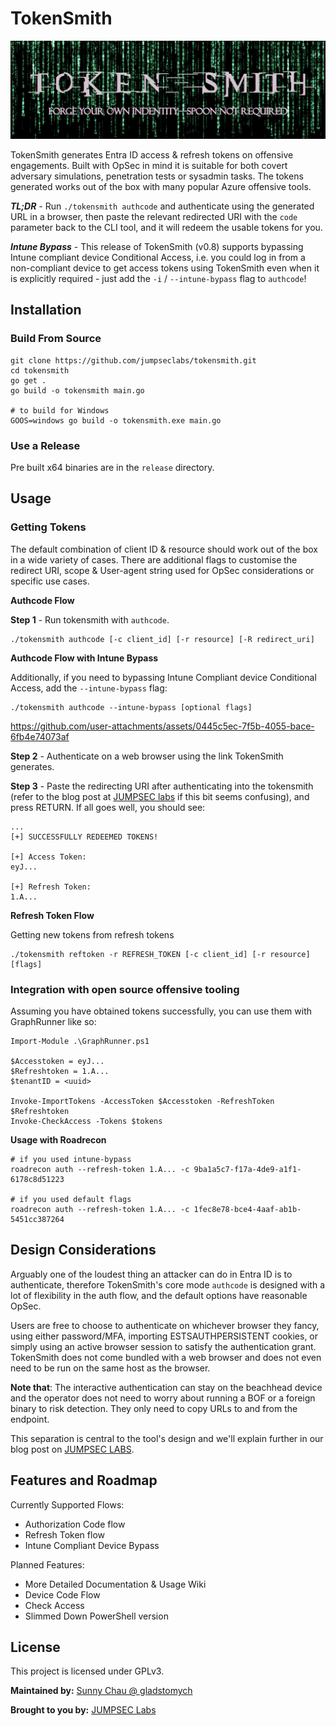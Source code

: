 # TokenSmith

![Banner of TokenSmith](media/tokensmith_banner.png)

TokenSmith generates Entra ID access & refresh tokens on offensive engagements. Built with OpSec in mind it is suitable for both covert adversary simulations, penetration tests or sysadmin tasks. The tokens generated works out of the box with many popular Azure offensive tools.

***TL;DR*** - Run `./tokensmith authcode` and authenticate using the generated URL in a browser, then paste the relevant redirected URI with the `code` parameter back to the CLI tool, and it will redeem the usable tokens for you.

***Intune Bypass*** - This release of TokenSmith (v0.8) supports bypassing  Intune compliant device Conditional Access, i.e. you could log in from a non-compliant device to get access tokens using TokenSmith even when it is explicitly required - just add the `-i` / `--intune-bypass` flag to `authcode`!


## Installation

### Build From Source

```
git clone https://github.com/jumpseclabs/tokensmith.git
cd tokensmith
go get .
go build -o tokensmith main.go

# to build for Windows
GOOS=windows go build -o tokensmith.exe main.go
```
    
### Use a Release

Pre built x64 binaries are in the `release` directory.

## Usage

### Getting Tokens

The default combination of client ID & resource should work out of the box in a wide variety of cases. There are additional flags to customise the redirect URI, scope & User-agent string used for OpSec considerations or specific use cases.

**Authcode Flow**

**Step 1** - Run tokensmith with `authcode`.

```
./tokensmith authcode [-c client_id] [-r resource] [-R redirect_uri]
```

**Authcode Flow with Intune Bypass**

Additionally, if you need to bypassing Intune Compliant device Conditional Access, add the `--intune-bypass` flag:

```
./tokensmith authcode --intune-bypass [optional flags]
```

https://github.com/user-attachments/assets/0445c5ec-7f5b-4055-bace-6fb4e74073af
 
**Step 2** - Authenticate on a web browser using the link TokenSmith generates.

**Step 3** - Paste the redirecting URI after authenticating into the tokensmith (refer to the blog post at [JUMPSEC labs](https://labs.jumpsec.com) if this bit seems confusing), and press RETURN. If all goes well, you should see:

```
...
[+] SUCCESSFULLY REDEEMED TOKENS!

[+] Access Token:
eyJ...

[+] Refresh Token:
1.A...
```

**Refresh Token Flow**

Getting new tokens from refresh tokens

```
./tokensmith reftoken -r REFRESH_TOKEN [-c client_id] [-r resource] [flags]
```

### Integration with open source offensive tooling

Assuming you have obtained tokens successfully, you can use them with GraphRunner like so:

``` 
Import-Module .\GraphRunner.ps1

$Accesstoken = eyJ...
$Refreshtoken = 1.A...
$tenantID = <uuid>

Invoke-ImportTokens -AccessToken $Accesstoken -RefreshToken $Refreshtoken
Invoke-CheckAccess -Tokens $tokens
```

**Usage with Roadrecon**
```
# if you used intune-bypass
roadrecon auth --refresh-token 1.A... -c 9ba1a5c7-f17a-4de9-a1f1-6178c8d51223

# if you used default flags
roadrecon auth --refresh-token 1.A... -c 1fec8e78-bce4-4aaf-ab1b-5451cc387264
```

## Design Considerations
Arguably one of the loudest thing an attacker can do in Entra ID is to authenticate, therefore TokenSmith's core mode `authcode` is designed with a lot of flexibility in the auth flow, and the default options have reasonable OpSec.

Users are free to choose to authenticate on whichever browser they fancy, using either password/MFA, importing ESTSAUTHPERSISTENT cookies, or simply using an active browser session to satisfy the authentication grant. TokenSmith does not come bundled with a web browser and does not even need to be run on the same host as the browser.

**Note that**: The interactive authentication can stay on the beachhead device and the operator does not need to worry about running a BOF or a foreign binary to risk detection. They only need to copy URLs to and from the endpoint.

This separation is central to the tool's design and we'll explain further in our blog post on [JUMPSEC LABS](https://labs.jumpsec.com).
 
## Features and Roadmap
Currently Supported Flows:

* Authorization Code flow
* Refresh Token flow
* Intune Compliant Device Bypass

Planned Features:

* More Detailed Documentation & Usage Wiki
* Device Code Flow
* Check Access
* Slimmed Down PowerShell version


## License
This project is licensed under GPLv3.

**Maintained by:** [Sunny Chau @ gladstomych](https://github.com/gladstomych)

**Brought to you by:** [JUMPSEC Labs](https://labs.jumpsec.com/)
